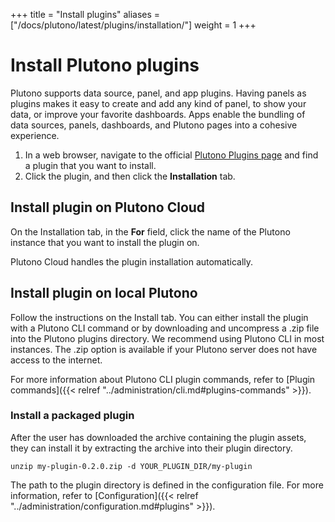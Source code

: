 +++
title = "Install plugins"
aliases = ["/docs/plutono/latest/plugins/installation/"]
weight = 1
+++

# Install Plutono plugins

Plutono supports data source, panel, and app plugins. Having panels as plugins makes it easy to create and add any kind of panel, to show your data, or improve your favorite dashboards. Apps enable the bundling of data sources, panels, dashboards, and Plutono pages into a cohesive experience.

1. In a web browser, navigate to the official [Plutono Plugins page](https://grafana.com/plugins) and find a plugin that you want to install.
1. Click the plugin, and then click the **Installation** tab.

## Install plugin on Plutono Cloud

On the Installation tab, in the **For** field, click the name of the Plutono instance that you want to install the plugin on.

Plutono Cloud handles the plugin installation automatically.

## Install plugin on local Plutono

Follow the instructions on the Install tab. You can either install the plugin with a Plutono CLI command or by downloading and uncompress a .zip file into the Plutono plugins directory. We recommend using Plutono CLI in most instances. The .zip option is available if your Plutono server does not have access to the internet.

For more information about Plutono CLI plugin commands, refer to [Plugin commands]({{< relref "../administration/cli.md#plugins-commands" >}}).

### Install a packaged plugin

After the user has downloaded the archive containing the plugin assets, they can install it by extracting the archive into their plugin directory.

```
unzip my-plugin-0.2.0.zip -d YOUR_PLUGIN_DIR/my-plugin
```

The path to the plugin directory is defined in the configuration file. For more information, refer to [Configuration]({{< relref "../administration/configuration.md#plugins" >}}).
